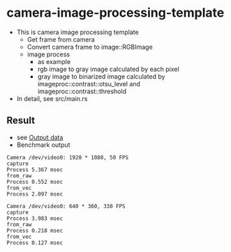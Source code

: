 # camera-image-processing-template

- This is camera image processing template
  - Get frame from camera
  - Convert camera frame to image::RGBImage
  - image process
    - as example
    - rgb image to gray image calculated by each pixel
    - gray image to binarized image calculated by imageproc::contrast::otsu_level and imageproc::contrast::threshold
- In detail, see src/main.rs

## Result

- see [Output data](data)
- Benchmark output

```
Camera /dev/video0: 1920 * 1080, 50 FPS
capture
Process 5.367 msec
from_raw
Process 0.552 msec
from_vec
Process 2.097 msec
```

```
Camera /dev/video0: 640 * 360, 330 FPS
capture
Process 3.983 msec
from_raw
Process 0.218 msec
from_vec
Process 0.127 msec
```

